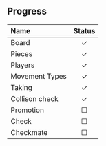 ## Progress

| Name              | Status |
|:------------------|:------:|
| Board             |   ✓    |
| Pieces            |   ✓    |
| Players           |   ✓    |
| Movement Types    |   ✓    |
| Taking            |   ✓    |
| Collison check    |   ✓    |
| Promotion         |   ☐    |
| Check             |   ☐    |
| Checkmate         |   ☐    | 
